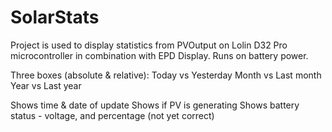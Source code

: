 # SolarStats

Project is used to display statistics from PVOutput on Lolin D32 Pro microcontroller in combination with EPD Display. Runs on battery power.

Three boxes (absolute & relative):
Today vs Yesterday
Month vs Last month
Year vs Last year

Shows time & date of update
Shows if PV is generating
Shows battery status - voltage, and percentage (not yet correct)
